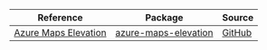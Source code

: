 | Reference | Package | Source |
|---|---|---|
|[Azure Maps Elevation](maps-elevation-readme.md)|[azure-maps-elevation](https://repo1.maven.org/maven2/com/azure/azure-maps-elevation)|[GitHub](https://github.com/Azure/azure-sdk-for-java/blob/main/sdk/maps/azure-maps-elevation)|
